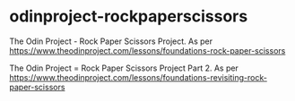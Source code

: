 # odinproject-rockpaperscissors
The Odin Project - Rock Paper Scissors Project. As per https://www.theodinproject.com/lessons/foundations-rock-paper-scissors

The Odin Project = Rock Paper Scissors Project Part 2. As per https://www.theodinproject.com/lessons/foundations-revisiting-rock-paper-scissors
